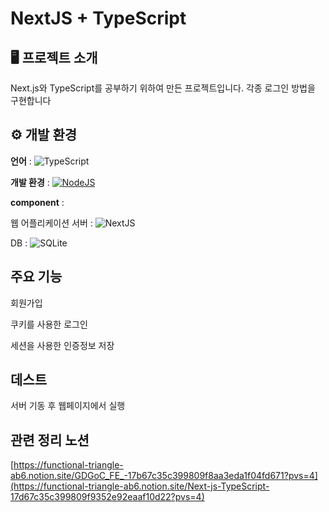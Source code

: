 # NextJS + TypeScript

## 🖥 프로젝트 소개
Next.js와 TypeScript를 공부하기 위하여 만든 프로젝트입니다. 각종 로그인 방법을 구현합니다
<br>

## ⚙ 개발 환경
**언어** : ![TypeScript](https://img.shields.io/badge/TypeScript-%2320232a.svg?logo=react&logoColor=%2361DAFB)

**개발 환경** : [![NodeJS](https://img.shields.io/badge/Node.js-6DA55F?logo=node.js&logoColor=white)](#)

**component** :

웹 어플리케이션 서버 : ![NextJS](https://img.shields.io/badge/NextJS-%2320232a.svg?logo=react&logoColor=%2361DAFB)

DB : ![SQLite](https://img.shields.io/badge/SQLite-%2320232a.svg?logo=react&logoColor=%2361DAFB)



## 주요 기능
회원가입

쿠키를 사용한 로그인

세션을 사용한 인증정보 저장

## 데스트
서버 기동 후 웹페이지에서 실행

## 관련 정리 노션
[https://functional-triangle-ab6.notion.site/GDGoC_FE_-17b67c35c399809f8aa3eda1f04fd671?pvs=4](https://functional-triangle-ab6.notion.site/Next-js-TypeScript-17d67c35c399809f9352e92eaaf10d22?pvs=4)
